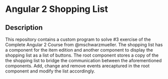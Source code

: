 # Angular 2 Shopping List

## Description
This repository contains a custom program to solve #3 exercise of the Complete Angular 2 Course from @mschwarzmueller.
The shopping list  has a component for the item edition and another component to display the shopping list as a list of buttons. The root component stores a copy of the the shopping list to bridge the communication between the aforementioned components. Add, change and remove events arecaptured in the root component and modify the list accordingly.
